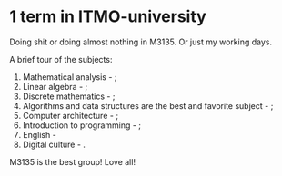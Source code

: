 # 1 term in ITMO-university
Doing shit or doing almost nothing in M3135.
Or just my working days.


A brief tour of the subjects:
1. Mathematical analysis - ;
2. Linear algebra - ;
3. Discrete mathematics - ;
4. Algorithms and data structures are the best and favorite subject - ;
5. Computer architecture - ;
6. Introduction to programming - ;
7. English - 
8. Digital culture - .

M3135 is the best group!
Love all! 
